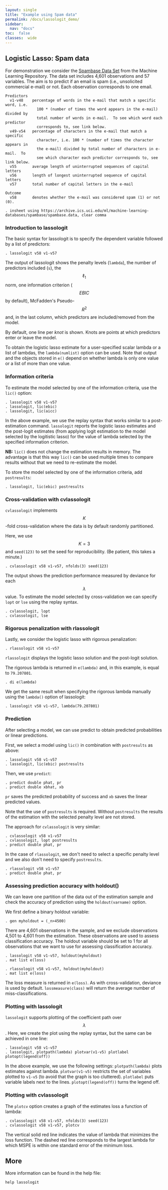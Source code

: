 ```yaml
---
layout: single
title: "Example using Spam data"
permalink: /docs/lassologit_demo/
sidebar:
  nav: "docs"
toc:  false
classes:  wide
---
```


## Logistic Lasso: Spam data

For demonstration we consider the [Spambase Data Set](https://archive.ics.uci.edu/ml/datasets/spambase)
from the Machine Learning Repository.  The data set
includes 4,601 observations and 57 variables.  The aim is
to predict if an email is spam (i.e., unsolicited commercial e-mail) or
not.  Each observation corresponds to one email.

    Predictors    
      v1-v48    percentage of words in the e-mail that match a specific word, i.e.
                  100 * (number of times the word appears in the e-mail) divided by
                  total number of words in e-mail.  To see which word each predictor
                  corresponds to, see link below.
      v49-v54   percentage of characters in the e-mail that match a specific
                  character, i.e. 100 * (number of times the character appears in
                  the e-mail) divided by total number of characters in e-mail.  To
                  see which character each predictor corresponds to, see link below.
      v55       average length of uninterrupted sequences of capital letters
      v56       length of longest uninterrupted sequence of capital letters
      v57       total number of capital letters in the e-mail

    Outcome       
      v58       denotes whether the e-mail was considered spam (1) or not (0).

	. insheet using https://archive.ics.uci.edu/ml/machine-learning-databases/spambase/spambase.data, clear comma

### Introduction to lassologit

The basic syntax for lassologit is to specify the dependent variable followed by
a list of predictors:

	. lassologit v58 v1-v57

The output of lassologit shows the penalty levels (`lambda`), the number of
predictors included (`s`), the $$\ell_1$$ norm, one information criterion ($$EBIC$$ by
default), McFadden's Pseudo-$$R^2$$ and, in the last column,
 which predictors are included/removed
from the model.

By default, one line per *knot* is shown. Knots are points at which predictors
enter or leave the model. 

To obtain the logistic lasso estimate for a user-specified
 scalar lambda or a list of lambdas,
the `lambda(numlist)` option can be used.
Note that output and the objects stored in `e()` depend on whether lambda is only
one value or a list of more than one value.

### Information criteria

To estimate the model selected by one of the information criteria, use the `lic()`
option:

	. lassologit v58 v1-v57
	. lassologit, lic(ebic)
	. lassologit, lic(aicc)

In the above example, we use the replay syntax that works similar to a
post-estimation command.  `lassologit` reports the logistic lasso estimates and the
post-logit estimates (from applying logit estimation to the model selected by
the logitistic lasso) for the value of lambda selected by the specified
information criterion.

**NB:** `lic()` does not change the estimation results in memory. The advantage
is that this way `lic()` can be used multiple times to compare results without
that we need to re-estimate the model.

To store the model selected by one of the information criteria, 
add `postresults`:

	. lassologit, lic(ebic) postresults

### Cross-validation with cvlassologit

`cvlassologit` implements $$K$$-fold cross-validation where the data is by default
randomly partitioned.

Here, we use $$K=3$$ and `seed(123)` to set the seed for reproducibility.  (Be
patient, this takes a minute.)

	. cvlassologit v58 v1-v57, nfolds(3) seed(123)

The output shows the prediction performance measured by deviance for each $$\lambda$$
value.  To estimate the model selected by cross-validation we can specify `lopt`
or `lse` using the replay syntax.

	. cvlassologit, lopt
	. cvlassologit, lse

### Rigorous penalization with rlassologit

Lastly, we consider the logistic lasso with rigorous penalization:

	. rlassologit v58 v1-v57

`rlassologit` displays the logistic lasso solution and the post-logit solution.

The rigorous lambda is returned in `e(lambda)` and, in this example, is equal to `79.207801`.

	. di e(lambda)

We get the same result when specifying the rigorous lambda manually using the
`lambda()` option of lassologit:

    . lassologit v58 v1-v57, lambda(79.207801)

### Prediction

After selecting a model, we can use predict to obtain predicted probabilities or
linear predictions.

First, we select a model using `lic()` in combination with `postresults` as above:

	. lassologit v58 v1-v57
	. lassologit, lic(ebic) postresults

Then, we use `predict`:

	. predict double phat, pr
	. predict double xbhat, xb

`pr` saves the predicted probability of success and `xb` saves the linear predicted
values.

Note that the use of `postresults` is required.  Without `postresults` the results
of the estimation with the selected penalty level are not stored.

The approach for `cvlassologit` is very similar:

	. cvlassologit v58 v1-v57
	. cvlassologit, lopt postresults
	. predict double phat, pr

In the case of `rlassologit`, we don't need to select a specific penalty level and
we also don't need to specify `postresults`.

	. rlassologit v58 v1-v57
	. predict double phat, pr

### Assessing prediction accuracy with holdout()

We can leave one partition of the data out of the estimation sample and check
the accuracy of prediction using the `holdout(varname)` option.

We first define a binary holdout variable:

	. gen myholdout = (_n>4500)

There are 4,601 observations in the sample, and we exclude observations 4,501 to
4,601 from the estimation. 
These observations are used to assess classification accuracy.
The holdout variable should be set to 1 for all
observations that we want to use for assessing classification accuracy.

	. lassologit v58 v1-v57, holdout(myholdout)
	. mat list e(loss)

	. rlassologit v58 v1-v57, holdout(myholdout)
	. mat list e(loss)

The loss measure is returned in `e(loss)`.  As with cross-validation, deviance is
used by default.  `lossmeasure(class)` will return the average number of
miss-classifications.

### Plotting with lassologit

`lassologit` supports plotting of the coefficient path over $$\lambda$$.  Here, we
create the plot using the replay syntax, but the same can be achieved in one
line:

	. lassologit v58 v1-v57
	. lassologit, plotpath(lambda) plotvar(v1-v5) plotlabel plotopt(legend(off))

In the above example, we use the following settings:  `plotpath(lambda)` plots
estimates against lambda.  `plotvar(v1-v5)` restricts the set of variables plotted
to `v1-v5` (to avoid that the graph is too cluttered).  `plotlabel` puts variable
labels next to the lines.  `plotopt(legend(off))` turns the legend off.

### Plotting with cvlassologit

The `plotcv` option creates a graph of the estimates loss a function of lambda:

	. cvlassologit v58 v1-v57, nfolds(3) seed(123)
	. cvlassologit v58 v1-v57, plotcv

The vertical solid red line indicates the value of lambda that minimizes the
loss function.  The dashed red line corresponds to the largest lambda for which
MSPE is within one standard error of the minimum loss.

## More

More information can be found in the help file:

	help lassologit
